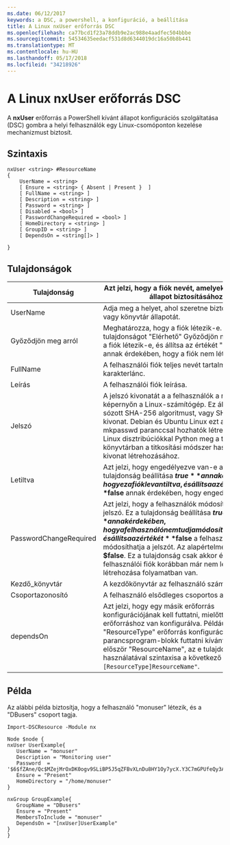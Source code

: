 ```yaml
---
ms.date: 06/12/2017
keywords: a DSC, a powershell, a konfiguráció, a beállítása
title: A Linux nxUser erőforrás DSC
ms.openlocfilehash: ca77bcd1f23a78ddb9e2ac988e4aadfec504bbbe
ms.sourcegitcommit: 54534635eedacf531d8d6344019dc16a50b8b441
ms.translationtype: MT
ms.contentlocale: hu-HU
ms.lasthandoff: 05/17/2018
ms.locfileid: "34218926"
---
```

# <a name="dsc-for-linux-nxuser-resource"></a>A Linux nxUser erőforrás DSC

A **nxUser** erőforrás a PowerShell kívánt állapot konfigurációs szolgáltatása (DSC) gombra a helyi felhasználók egy Linux-csomóponton kezelése mechanizmust biztosít.

## <a name="syntax"></a>Szintaxis

```
nxUser <string> #ResourceName
{
    UserName = <string>
    [ Ensure = <string> { Absent | Present }  ]
    [ FullName = <string> ]
    [ Description = <string> ]
    [ Password = <string> ]
    [ Disabled = <bool> ]
    [ PasswordChangeRequired = <bool> ]
    [ HomeDirectory = <string> ]
    [ GroupID = <string> ]
    [ DependsOn = <string[]> ]

}
```

## <a name="properties"></a>Tulajdonságok

|  Tulajdonság |  Azt jelzi, hogy a fiók nevét, amelyekhez egy adott állapot biztosításához. |
|---|---|
| UserName| Adja meg a helyet, ahol szeretne biztosítani egy fájl vagy könyvtár állapotát.|
| Győződjön meg arról| Meghatározza, hogy a fiók létezik-e. Állítsa be ezt a tulajdonságot "Elérhető" Győződjön meg arról, hogy a fiók létezik-e, és állítsa az értékét "Hiányzik", annak érdekében, hogy a fiók nem létezik.|
| FullName| A felhasználói fiók teljes nevét tartalmazó karakterlánc.|
| Leírás| A felhasználói fiók leírása.|
| Jelszó| A jelszó kivonatát a a felhasználók a megfelelő képernyőn a Linux-számítógép. Ez általában egy sózott SHA-256 algoritmust, vagy SHA-512 kivonat. Debian és Ubuntu Linux ezt az értéket a mkpasswd paranccsal hozhatók létre. Az egyéb Linux disztribúciókkal Python meg a titkosítási könyvtárban a titkosítási módszer használható a kivonat létrehozásához.|
| Letiltva| Azt jelzi, hogy engedélyezve van-e a fiókot. Ez a tulajdonság beállítása **$true** annak érdekében, hogy ez a fiók le van tiltva, és állítsa az értékét **$false** annak érdekében, hogy engedélyezve van.|
| PasswordChangeRequired| Azt jelzi, hogy a felhasználók módosíthatják-e a jelszó. Ez a tulajdonság beállítása **$true** annak érdekében, hogy a felhasználó nem tudja módosítani a jelszavát, és állítsa az értékét **$false** a felhasználó módosíthatja a jelszót. Az alapértelmezett érték **$false**. Ez a tulajdonság csak akkor értékeli ki, ha a felhasználói fiók korábban már nem létezik, és létrehozása folyamatban van.|
| Kezdő_könyvtár| A kezdőkönyvtár az felhasználó számára.|
| Csoportazonosító| A felhasználó elsődleges csoportos azonosítója.|
| dependsOn | Azt jelzi, hogy egy másik erőforrás konfigurációjának kell futtatni, mielőtt ehhez az erőforráshoz van konfigurálva. Például ha a típus: "ResourceType" erőforrás konfigurációs parancsprogram-blokk futtatni kívánt azonosító először "ResourceName", az e tulajdonság használatával szintaxisa a következő `DependsOn = "[ResourceType]ResourceName"`.|

## <a name="example"></a>Példa

Az alábbi példa biztosítja, hogy a felhasználó "monuser" létezik, és a "DBusers" csoport tagja.

```
Import-DSCResource -Module nx

Node $node {
nxUser UserExample{
   UserName = "monuser"
   Description = "Monitoring user"
   Password  =    '$6$fZAne/Qc$MZejMrOxDK0ogv9SLiBP5J5qZFBvXLnDu8HY1Oy7ycX.Y3C7mGPUfeQy3A82ev3zIabhDQnj2ayeuGn02CqE/0'
   Ensure = "Present"
   HomeDirectory = "/home/monuser"
}

nxGroup GroupExample{
   GroupName = "DBusers"
   Ensure = "Present"
   MembersToInclude = "monuser"
   DependsOn = "[nxUser]UserExample"
}
}
```